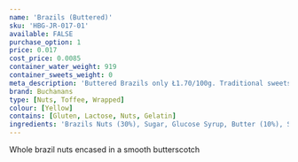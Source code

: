 ```yaml
---
name: 'Brazils (Buttered)'
sku: 'HBG-JR-017-01'
available: FALSE
purchase_option: 1
price: 0.017
cost_price: 0.0085
container_water_weight: 919
container_sweets_weight: 0
meta_description: 'Buttered Brazils only Ł1.70/100g. Traditional sweets and more at Humbugs Confectionery Store. Specialists in satisfying your sweet tooth!'
brand: Buchanans
type: [Nuts, Toffee, Wrapped]
colour: [Yellow]
contains: [Gluten, Lactose, Nuts, Gelatin]
ingredients: 'Brazils Nuts (30%), Sugar, Glucose Syrup, Butter (10%), Salt'
---
```

Whole brazil nuts encased in a smooth butterscotch